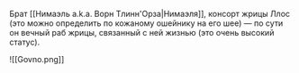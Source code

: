 Брат [[Нимаэль a.k.a. Ворн Тлинн'Орза|Нимаэля]], консорт жрицы Ллос (это можно определить по кожаному ошейнику на его шее) — по сути он вечный раб жрицы, связанный с ней жизнью (это очень высокий статус). 

![[Govno.png]]

